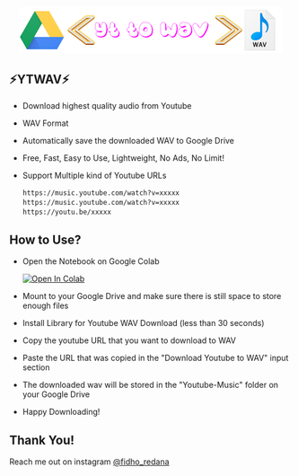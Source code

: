 <p align="center">
  <img src="https://raw.githubusercontent.com/fidhoredana/ytwav/master/YTWAV.png" alt="LOGO">
</p>



## ⚡YTWAV⚡

- Download highest quality audio from Youtube
- WAV Format
- Automatically save the downloaded WAV to Google Drive
- Free, Fast, Easy to Use, Lightweight, No Ads, No Limit!
- Support Multiple kind of Youtube URLs
    
    ```bash
    https://music.youtube.com/watch?v=xxxxx
    https://music.youtube.com/watch?v=xxxxx
    https://youtu.be/xxxxx
    ```

## How to Use?
- Open the Notebook on Google Colab
    
     [![Open In Colab](https://colab.research.google.com/assets/colab-badge.svg)](https://colab.research.google.com/github/fidhoredana/ytwav/blob/master/YOUTUBE%20TO%20WAV%20DOWNLOADER.ipynb)

- Mount to your Google Drive and make sure there is still space to store enough files
- Install Library for Youtube WAV Download (less than 30 seconds)
- Copy the youtube URL that you want to download to WAV
- Paste the URL that was copied in the "Download Youtube to WAV" input section
- The downloaded wav will be stored in the "Youtube-Music" folder on your Google Drive
- Happy Downloading!
## Thank You!

Reach me out on instagram [@fidho_redana](https://instagram.com/fidho_redana)
